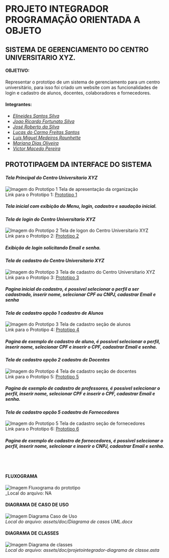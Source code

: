 # PROJETO INTEGRADOR PROGRAMAÇÃO ORIENTADA A OBJETO

## SISTEMA DE GERENCIAMENTO DO CENTRO UNIVERSITARIO XYZ.

#### OBJETIVO:
Representar o prototipo de um sistema de gerenciamento para um centro universitário, para isso foi criado um website com as funcionalidades de login e cadastro de alunos, docentes, colaboradores e fornecedores.

#### Integrantes:
* *[Elineides Santos Silva](https://github.com/elineides)*
* *[Joao Ricardo Fortunato Silva](https://github.com/Ricardo-Forttunato)*
* *[José Roberto da Silva](https://github.com/pilotjrs)*
* *[Lucas do Carmo Freitas Santos](https://github.com/Lucas-cfs)*
* *[Luís Miguel Medeiros Raunhette](https://github.com/LuisMMRaunheitte)*
* *[Mariana Dias Oliveira](https://github.com/Mariree003)*
* *[Victor Macedo Pereira](https://github.com/vvctormacedo)*


## PROTOTIPAGEM DA INTERFACE DO SISTEMA 

#### *Tela Principal do Centro Universitario XYZ*

![Imagem do Prototipo 1](./assets/public/image/tela1.png)
Tela de apresentação da organização <br>
Link para o Prototipo 1: [Prototipo 1 ](https://ricardo-forttunato.github.io/projetoIntegradorPoo-Senac/)
##### Tela inicial com exibição do Menu, login, cadastro e saudação inicial.

#### *Tela de login do Centro Universitario XYZ*

![Imagem do Prototipo 2](./assets/public/image/tela2.png)
Tela de logon do Centro Universitario XYZ <br>
Link para o Prototipo 2: [Prototipo 2 ](https://ricardo-forttunato.github.io/projetoIntegradorPoo-Senac/frontend/src/pages/login.html)
##### Exibição de login solicitando Email e senha.

#### *Tela de cadastro do Centro Universitario XYZ*

![Imagem do Prototipo 3](./assets/public/image/tela3.png)
Tela de cadastro do Centro Universitario XYZ <br>
Link para o Prototipo 3: [Prototipo 3 ](https://ricardo-forttunato.github.io/projetoIntegradorPoo-Senac/frontend/src/pages/cadastro.html)
##### Pagina inicial do cadastro, é possivel selecionar o perfil a ser cadastrado, inserir nome, selecionar CPF ou CNPJ, cadastrar Email e senha

#### *Tela de cadastro opção 1 cadastro de Alunos*

![Imagem do Prototipo 3](./assets/public/image/cadastroAluno.png)
Tela de cadastro seção de alunos <br>
Link para o Prototipo 4: [Prototipo 4 ](https://ricardo-forttunato.github.io/projetoIntegradorPoo-Senac/frontend/src/pages/cadastro.html)
##### Pagina de exemplo de cadastro de aluno, é possivel selecionar o perfil, inserir nome, selecionar CPF e inserir o CPF, cadastrar Email e senha.

#### *Tela de cadastro opção 2 cadastro de Docentes*

![Imagem do Prototipo 4](./assets/public/image/cadastroCorpoDocente.png)
Tela de cadastro seção de docentes <br>
Link para o Prototipo 5: [Prototipo 5 ](https://ricardo-forttunato.github.io/projetoIntegradorPoo-Senac/frontend/src/pages/cadastro.html)
##### Pagina de exemplo de cadastro de professores, é possivel selecionar o perfil, inserir nome, selecionar CPF e inserir o CPF, cadastrar Email e senha.

#### *Tela de cadastro opção 5 cadastro de Fornecedores*

![Imagem do Prototipo 5](./assets/public/image/cadastroFornecedor.png)
Tela de cadastro seção de fornecedores <br>
Link para o Prototipo 6: [Prototipo 6 ](https://ricardo-forttunato.github.io/projetoIntegradorPoo-Senac/frontend/src/pages/cadastro.html)
##### Pagina de exemplo de cadastro de fornecedores, é possivel selecionar o perfil, inserir nome, selecionar e inserir o CNPJ, cadastrar Email e senha.
<br><br>

#### FLUXOGRAMA
![Imagem Fluxograma do prototipo](./assets/public/image/fluxo.png)
<br>_Local do arquivo: NA

#### DIAGRAMA DE CASO DE USO
![Imagem Diagrama Caso de Uso](./assets/public/image/IMG-20240513-WA0001.jpg)
<br>_Local do arquivo: assets/doc/Diagrama de casos UML.docx_ 

#### DIAGRAMA DE CLASSES
![Imagem Diagrama de classes](./assets/public/image/DiagramaDeClasses-PI.jpg)
<br>_Local do arquivo: assets/doc/projetointegrador-diagrama de classe.asta_
